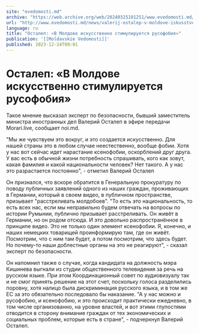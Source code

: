 ```yaml
---
site: "evedomosti.md"
archive: "https://web.archive.org/web/20240325101251/www.evedomosti.md/news/valerij-ostalep-v-moldove-iskusstvenno-stimuliruetsya-rusofo"
url: "http://www.evedomosti.md/news/valerij-ostalep-v-moldove-iskusstvenno-stimuliruetsya-rusofo"
language: ru
title: "Осталеп: «В Молдове искусственно стимулируется русофобия»"
publication: '[[Moldavskie Vedomosti]]'
published: 2023-12-24T09:01
---
```


# Осталеп: «В Молдове искусственно стимулируется русофобия»

Такое мнение высказал эксперт по безопасности, бывший заместитель министра иностранных дел Валерий Осталеп в эфире передачи Morari.live, сообщает noi.md.

"Мы же чувствуем это вокруг, и это создается искусственно. Для нашей страны это в любом случае неестественно, вообще фобии. Хотя у нас вот сейчас идет нарастание ксенофобии, оскорблений друг друга. У вас есть в обычной жизни потребность спрашивать, кого как зовут, какая фамилия и какой национальности человек? Нет такого. А у нас это разрастается постоянно", - отметил Валерий Осталеп

Он признался, что вскоре обратится в Генеральную прокуратуру по поводу публичных заявлений одного из наших граждан, проживающих в Германии, который в своем видео, в публичном пространстве, призывает "расстреливать молдобоев". "То есть это национальность, то есть всех нас, если мы неправильно будем отвечать на вопросы по истории Румынии, публично призывает расстреливать. Он живёт в Германии, но он родом отсюда. И это довольно распространённое в принципе видео. Это не только один элемент ксенофобии. Я, конечно, и наших немецких товарищей проинформирую там, где он живёт. Посмотрим, что с ним там будет, а потом посмотрим, что здесь будет. Но почему-то наши доблестные органы на это не реагируют", - сказал эксперт по безопасности.

Он напомнил также о случае, когда кандидата на должность мэра Кишинева выгнали из студии общественного телевидения за речь на русском языке. При этом Координационный совет по аудиовизуалу так и не смог принять решение на этот счет, поскольку голоса разделились поровну, хотя налицо была дискриминация русского языка, и в том же ЕС за это обязательно последовало бы наказание. "А у нас можно и русофобию, и ксенофобию, и это происходит практически ежедневно, в том числе организованно, на уровне властей, и вот этими глупостями отводится в сторону внимание граждан от тех экономических и социальных проблем, которые есть в стране", - подчеркнул Валерий Осталеп.